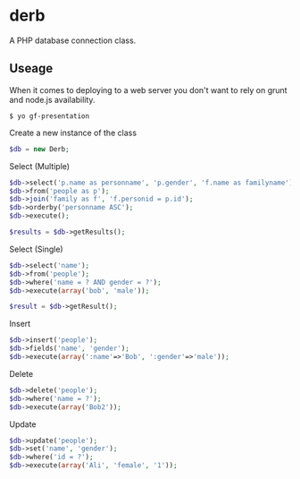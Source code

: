# derb

A PHP database connection class.

## Useage

When it comes to deploying to a web server you don't want to rely on grunt and node.js availability.
 
```
$ yo gf-presentation
```

Create a new instance of the class
```php
$db = new Derb;
```

Select (Multiple)
```php
$db->select('p.name as personname', 'p.gender', 'f.name as familyname');
$db->from('people as p');
$db->join('family as f', 'f.personid = p.id');
$db->orderby('personname ASC');
$db->execute();

$results = $db->getResults();
```

Select (Single)
```php
$db->select('name');
$db->from('people');
$db->where('name = ? AND gender = ?');
$db->execute(array('bob', 'male'));

$result = $db->getResult();
```

Insert
```php
$db->insert('people');
$db->fields('name', 'gender');
$db->execute(array(':name'=>'Bob', ':gender'=>'male'));
```

Delete
```php
$db->delete('people');
$db->where('name = ?');
$db->execute(array('Bob2'));
```

Update
```php
$db->update('people');
$db->set('name', 'gender');
$db->where('id = ?');
$db->execute(array('Ali', 'female', '1'));
```
